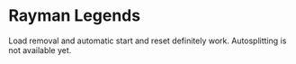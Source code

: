 # Rayman Legends
Load removal and automatic start and reset definitely work. Autosplitting is not available yet.
